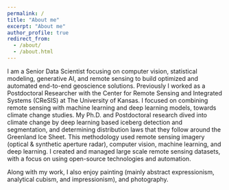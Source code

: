 ```yaml
---
permalink: /
title: "About me"
excerpt: "About me"
author_profile: true
redirect_from: 
  - /about/
  - /about.html
---
```


I am a Senior Data Scientist focusing on computer vision, statistical modeling, generative AI, and remote sensing to build optimized and automated end-to-end geoscience solutions.
Previously I worked as a Postdoctoral Researcher with the Center for Remote Sensing and Integrated Systems (CReSIS) at The University of Kansas. I focused on combining remote sensing with machine learning and deep learning models, towards climate change studies. My Ph.D. and Postdoctoral research dived into climate change by deep learning based iceberg detection and segmentation, and determining distribution laws that they follow around the Greenland Ice Sheet. This methodology used remote sensing imagery (optical & synthetic aperture radar), computer vision, machine learning, and deep learning. I created and managed large scale remote sensing datasets, with a focus on using open-source technologies and automation.

Along with my work, I also enjoy painting (mainly abstract expressionism, analytical cubism, and impressionism), and photography.

